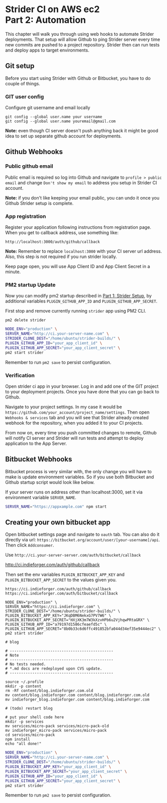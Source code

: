# Strider CI on AWS ec2 <br />Part 2: Automation

This chapter will walk you through using web hooks to automate Strider deployments. That setup will allow Github to ping Strider server every time new commits are pushed to a project repository. Strider then can run tests and deploy apps to target environments.

## Git setup
Before you start using Strider with Github or Bitbucket, you have to do couple of things.

### GIT user config

Configure git username and email locally
```
git config --global user.name your username
git config --global user.name youremail@gmail.com
```

**Note:** even though CI server doesn't push anything back it might be good idea to set up separate github account for deployments.

## Github Webhooks

### Public github email

Public email is required so log into Github and navigate to `profile > public email` and change `Don't show my email` to address you setup in Strider CI account.

**Note:** if you don't like keeping your email public, you can undo it once you Github Strider setup is complete.

### App registration

Register your application following instructions from registration page.
When you get to callback address, use something like:
```
http://localhost:3000/auth/github/callback
```
**Note:** Remember to replace `localhost:3000` with your CI server url address. Also, this step is not required if you run strider locally.

Keep page open, you will use App Client ID and App Client Secret in a minute.

### PM2 startup Update

Now you can modify pm2 startup described in [Part 1: Strider Setup](./part-1-strider-setup), by additional variables `PLUGIN_GITHUB_APP_ID` and `PLUGIN_GITHUB_APP_SECRET`.

First stop and remove currently running `strider` app using PM2 CLI.
```
pm2 delete strider
```

```bash
NODE_ENV="production" \
SERVER_NAME="http://ci.your-server-name.com" \
STRIDER_CLONE_DEST="/home/ubuntu/strider-builds/" \
PLUGIN_GITHUB_APP_ID="your_app_client_id" \
PLUGIN_GITHUB_APP_SECRET="your_app_client_secret" \
pm2 start strider
```

Remember to run `pm2 save` to persist configuration.

### Verification

Open strider ci app in your browser. Log in and add one of the GIT project to your deployment projects. Once you have done that you can go back to Github.

Navigate to your project settings. In my case it would be `https://github.com/your_account/project_name/settings`. Then open `Webhooks & services` tab and you will see that Strider already created webhook for the repository, when you added it to your CI projects.

<!-- todo: image -->

From now on, every time you push committed changes to remote, Github will notify CI server and Strider will run tests and attempt to deploy application to the App Server.


## Bitbucket Webhooks

Bitbucket process is very similar with, the only change you will have to make is update environment variables. So if you use both Bitbucket and Github startup script would look like below.

If your server runs on address other than localhost:3000, set it via environment variable `SERVER_NAME`.

```bash
SERVER_NAME="https://appxample.com" npm start
```

## Creating your own bitbucket app

Open bitbucket settings page and navigate to `oauth` tab. You can also do it directly via url: `https://bitbucket.org/account/user/[your-username]/api`. Then click `Addconsumer`.

Use `http://ci.your-server-server.com/auth/bitbucket/callback`

http://ci.indieforger.com/auth/github/callback

Then set the env variables `PLUGIN_BITBUCKET_APP_KEY` and
`PLUGIN_BITBUCKET_APP_SECRET` to the values given you.

```
https://ci.indieforger.com/auth/github/callback
https://ci.indieforger.com/auth/bitbucket/callback

NODE_ENV="production" \
SERVER_NAME="https://ci.indieforger.com" \
STRIDER_CLONE_DEST="/home/ubuntu/strider-builds/" \
PLUGIN_BITBUCKET_APP_KEY="JKqDBM6NekxG7PV7W6" \
PLUGIN_BITBUCKET_APP_SECRET="HXjXK3m7W3kXzvHPb6u2VjhqwPRtaGRX" \
PLUGIN_GITHUB_APP_ID="a79197d1586cfeaefd5c" \
PLUGIN_GITHUB_APP_SECRET="8b0b33c6d6ffc491852bfa044d34ef35e9444ec2" \
pm2 start strider
```

```
# blog

# ----------------------------------------------
# Note
# ----------------------------------------------
# No tests needed.
# *.md docs are redeployed upon CVS update.
# ----------------------------------------------

source ~/.profile
mkdir -p content
rm -Rf content/blog.indieforger.com.old
mv content/blog.indieforger.com content/blog.indieforger.com.old
mv indieforger_blog.indieforger.com content/blog.indieforger.com

# (todo) restart blog
```

```
# put your shell code here
mkdir -p services
mv services/micro-pack services/micro-pack-old
mv indieforger_micro-pack services/micro-pack
cd services/micro-pack
npm install
echo "all done!"
```


```bash
NODE_ENV="production" \
SERVER_NAME="http://ci.your-server-name.com" \
STRIDER_CLONE_DEST="/home/ubuntu/strider-builds/" \
PLUGIN_BITBUCKET_APP_KEY="your_app_client_id" \
PLUGIN_BITBUCKET_APP_SECRET="your_app_client_secret" \
PLUGIN_GITHUB_APP_ID="your_app_client_id" \
PLUGIN_GITHUB_APP_SECRET="your_app_client_secret" \
pm2 start strider
```
Remember to run `pm2 save` to persist configuration.
